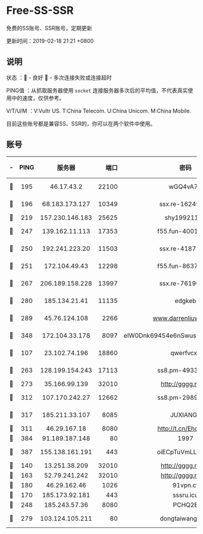 # Free-SS-SSR

免费的SS账号、SSR账号，定期更新

更新时间：2019-02-18 21:21 +0800

## 说明

状态     ：🙂 - 良好 🙁 - 多次连接失败或连接超时

PING值   ：从抓取服务器使用 `socket` 连接服务器多次后的平均值，不代表真实使用中的速度，仅供参考。

V/T/U/M  ：V:Vultr US. T:China Telecom. U:China Unicom. M:China Mobile.

目前这些账号都是兼容SS、SSR的，你可以在两个软件中使用。

## 账号

|-|PING|服务器|端口|密码|加密方式|区域|V/T/U/M|
|:----:|:----:|:-----:|-----:|:----:|:----:|:----:|:----:|
|🙂|195|46.17.43.2|22100|wGQ4vA7D|aes-256-gcm|RU|8↑/10↑/10↑/10↑|
|🙂|196|68.183.173.127|10349|ssx.re-16249427|aes-256-cfb|US|7↑/8↑/8↑/8↑|
|🙂|219|157.230.146.183|25625|shy19921124|rc4-md5|US|10↑/10↑/10↑/10↑|
|🙂|247|139.162.11.113|17353|f55.fun-40016960|aes-256-cfb|SG|10↑/10↑/10↑/10↑|
|🙂|250|192.241.223.20|11503|ssx.re-41871836|aes-256-cfb|US|7↑/8↑/8↑/8↑|
|🙂|251|172.104.49.43|12298|f55.fun-86373807|aes-256-cfb|SG|10↑/10↑/10↑/10↑|
|🙂|267|206.189.158.228|13997|ssx.re-76196312|aes-256-cfb|SG|7↑/8↑/8↑/8↑|
|🙂|280|185.134.21.41|11135|edgkeb|aes-256-cfb|GB|10↑/10↑/10↑/10↑|
|🙂|289|45.76.124.108|2266|www.darrenliuwei.com|aes-256-cfb|AU|9↑/10↑/10↑/10↑|
|🙂|348|172.104.33.178|8097|eIW0Dnk69454e6nSwuspv9DmS201tQ0D|aes-256-cfb|SG|10↑/10↑/10↑/10↑|
|🙂|107|23.102.74.196|18860|qwerfvcxz|aes-256-gcm|JP|7↓/10↑/9↑/10↑|
|🙂|263|128.199.154.243|17113|ss8.pm-49338576|aes-256-cfb|SG|10↑/10↑/10↑/10↑|
|🙂|273|35.166.99.139|32010|http://gggg.rocks|chacha20|US|8↑/8↑/8↑/8↑|
|🙂|312|107.170.242.27|12662|ss8.pm-29895906|aes-256-cfb|US|10↑/10↑/10↑/10↑|
|🙂|317|185.211.33.107|8085|JUXIANGE|aes-128-ctr|US|10↑/10↑/10↑/10↑|
|🙂|311|46.29.167.18|8080|http://t.cn/EhdmTxe|rc4-md5|RU|10↑/10↑/10↑/10↑|
|🙂|384|91.189.187.148|80|1997|chacha20|US|2↑/2↑/2↑/4↑|
|🙂|387|155.138.161.191|443|oiECpTuVmLLxk4Ts|aes-256-cfb|US|2↓/10↑/10↑/10↑|
|🙁|140|13.251.38.209|32010|http://gggg.rocks|chacha20|SG|7↑/8↑/8↑/9↑|
|🙁|163|52.79.241.242|32010|http://gggg.rocks|chacha20|KR|9↑/9↑/10↑/8↑|
|🙁|180|46.29.162.46|1026|91vpn.cf|rc4-md5|RU|10↑/9↓/8↑/10↑|
|🙁|170|185.173.92.181|443|sssru.icu|rc4-md5|RU|9↑/9↓/10↑/9↑|
|🙁|248|185.243.57.36|8080|PCHQ2E|rc4-md5|US|10↑/9↑/9↑/9↑|
|🙁|279|103.124.105.211|80|dongtaiwang.com|aes-256-cfb|US|10↑/10↑/10↑/10↑|
